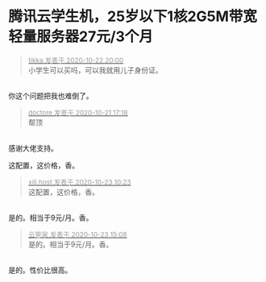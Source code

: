 # 腾讯云学生机，25岁以下1核2G5M带宽轻量服务器27元/3个月


<div class="quote"><blockquote><font size="2"><a href="https://www.hostloc.com/forum.php?mod=redirect&amp;goto=findpost&amp;pid=9337745&amp;ptid=756752" target="_blank"><font color="#999999">tikka 发表于 2020-10-22 20:00</font></a></font><br />
小学生可以买吗，可以我就用儿子身份证。</blockquote></div><br />
你这个问题把我也难倒了。<img src="static/image/smiley/default/lol.gif" smilieid="12" border="0" alt="" />

<div class="quote"><blockquote><font size="2"><a href="https://www.hostloc.com/forum.php?mod=redirect&amp;goto=findpost&amp;pid=9332405&amp;ptid=756752" target="_blank"><font color="#999999">doctore 发表于 2020-10-21 17:18</font></a></font><br />
帮顶</blockquote></div><br />
感谢大佬支持。

这配置，这价格，香。

<div class="quote"><blockquote><font size="2"><a href="https://www.hostloc.com/forum.php?mod=redirect&amp;goto=findpost&amp;pid=9339836&amp;ptid=756752" target="_blank"><font color="#999999">xili.host 发表于 2020-10-23 10:23</font></a></font><br />
这配置，这价格，香。</blockquote></div><br />
是的。相当于9元/月。香。

<div class="quote"><blockquote><font size="2"><a href="https://www.hostloc.com/forum.php?mod=redirect&amp;goto=findpost&amp;pid=9341308&amp;ptid=756752" target="_blank"><font color="#999999">云管家 发表于 2020-10-23 15:08</font></a></font><br />
是的。相当于9元/月。香。</blockquote></div><br />
是的。性价比很高。
